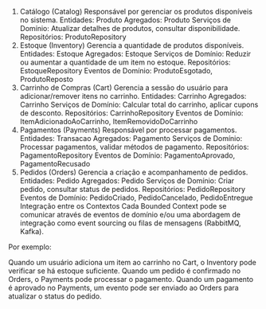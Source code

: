 1. Catálogo (Catalog)
Responsável por gerenciar os produtos disponíveis no sistema.
Entidades: Produto
Agregados: Produto
Serviços de Domínio: Atualizar detalhes de produtos, consultar disponibilidade.
Repositórios: ProdutoRepository
2. Estoque (Inventory)
Gerencia a quantidade de produtos disponíveis.
Entidades: Estoque
Agregados: Estoque
Serviços de Domínio: Reduzir ou aumentar a quantidade de um item no estoque.
Repositórios: EstoqueRepository
Eventos de Domínio: ProdutoEsgotado, ProdutoReposto
3. Carrinho de Compras (Cart)
Gerencia a sessão do usuário para adicionar/remover itens no carrinho.
Entidades: Carrinho
Agregados: Carrinho
Serviços de Domínio: Calcular total do carrinho, aplicar cupons de desconto.
Repositórios: CarrinhoRepository
Eventos de Domínio: ItemAdicionadoAoCarrinho, ItemRemovidoDoCarrinho
4. Pagamentos (Payments)
Responsável por processar pagamentos.
Entidades: Transacao
Agregados: Pagamento
Serviços de Domínio: Processar pagamentos, validar métodos de pagamento.
Repositórios: PagamentoRepository
Eventos de Domínio: PagamentoAprovado, PagamentoRecusado
5. Pedidos (Orders)
Gerencia a criação e acompanhamento de pedidos.
Entidades: Pedido
Agregados: Pedido
Serviços de Domínio: Criar pedido, consultar status de pedidos.
Repositórios: PedidoRepository
Eventos de Domínio: PedidoCriado, PedidoCancelado, PedidoEntregue
Integração entre os Contextos
Cada Bounded Context pode se comunicar através de eventos de domínio e/ou uma abordagem de integração como event sourcing ou filas de mensagens (RabbitMQ, Kafka).

Por exemplo:

Quando um usuário adiciona um item ao carrinho no Cart, o Inventory pode verificar se há estoque suficiente.
Quando um pedido é confirmado no Orders, o Payments pode processar o pagamento.
Quando um pagamento é aprovado no Payments, um evento pode ser enviado ao Orders para atualizar o status do pedido.